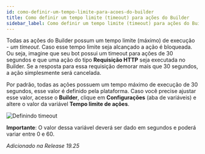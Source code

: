 ```yaml
---
id: como-definir-um-tempo-limite-para-acoes-do-builder
title: Como definir um tempo limite (timeout) para ações do Builder
sidebar_label: Como definir um tempo limite (timeout) para ações do Builder
---
```


Todas as ações do Builder possum um tempo limite (máximo) de execução - *um timeout*. Caso esse tempo limite seja alcançado a ação é bloqueada. Ou seja, imagine que seu bot possui um timeout para ações de 30 segundos e que uma ação do tipo **Requisição HTTP** seja executada no Builder. Se a resposta para essa requisição demorar mais que 30 segundos, a ação simplesmente será cancelada.

Por padrão, todas as ações possuem um tempo máximo de execução de 30 segundos, esse valor é definido pela plataforma. Caso você precise ajustar esse valor, acesse o **Builder**, clique em **Configurações** (aba de variáveis) e altere o valor da variável **Tempo limite de ações**. 

![Definindo timeout](/img/builder/builder-como-definir-um-tempo-limite-para-acoes-do-builder-1.png)

**Importante**: O valor dessa variável deverá ser dado em segundos e poderá variar entre 0 e 60.

*Adicionado na Release 19.25*